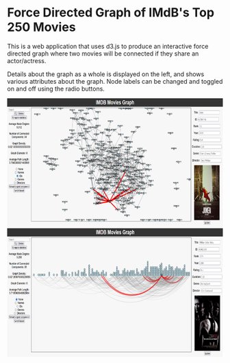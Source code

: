 # Force Directed Graph of IMdB's Top 250 Movies

This is a web application that uses d3.js to produce an interactive force directed graph where two movies will be connected if they share an actor/actress.

Details about the graph as a whole is displayed on the left, and shows various attributes about the graph. Node labels can be changed and toggled on and off using the radio buttons.

<img src="graphLabels.png" alt="Alt Text" width="700" height="300">

<img src="chordD.png" alt="Alt Text" width="700" height="300">

